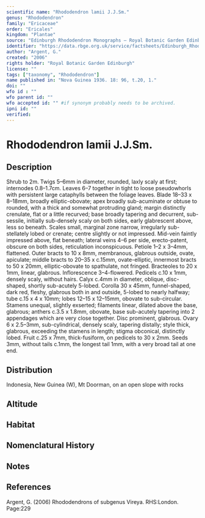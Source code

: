 ```yaml
---
scientific name: "Rhododendron lamii J.J.Sm."
genus: "Rhododendron"
family: "Ericaceae"
order: "Ericales"
kingdom: "Plantae"
source: "Edinburgh Rhododendron Monographs – Royal Botanic Garden Edinburgh"
identifier: "https://data.rbge.org.uk/service/factsheets/Edinburgh_Rhododendron_Monographs.xhtml"
author: "Argent, G."
created: "2006"
rights holder: "Royal Botanic Garden Edinburgh"
license: ""
tags: ["taxonomy", "Rhododendron"]
name published in: "Nova Guinea 1936. 18: 96, t.20, 1."
doi: ""
wfo id : ""
wfo parent id: ""
wfo accepted id: "" #if synonym probably needs to be archived.                      
ipni id: ""
verified:
---
```


                       

# Rhododendron lamii J.J.Sm.

## Description
Shrub to 2m. Twigs 5–6mm in diameter, rounded, laxly scaly at first; internodes 0.8–1.7cm. Leaves 6–7 together in tight to loose pseudowhorls with persistent large cataphylls between the foliage leaves. Blade 18–33 x 8–18mm, broadly elliptic-obovate; apex broadly sub-acuminate or obtuse to rounded, with a thick and somewhat protruding gland; margin distinctly crenulate, flat or a little recurved; base broadly tapering and decurrent, sub-sessile, initially sub-densely scaly on both sides, early glabrescent above, less so beneath. Scales small, marginal zone narrow, irregularly sub-stellately lobed or crenate; centre slightly or not impressed. Mid-vein faintly impressed above, flat beneath; lateral veins 4–6 per side, erecto-patent, obscure on both sides, reticulation inconspicuous. Petiole 1–2 x 3–4mm, flattened. Outer bracts to 10 x 8mm, membranous, glabrous outside, ovate, apiculate; middle bracts to 20–35 x c.15mm, ovate-elliptic, innermost bracts to 50 x 20mm, elliptic-obovate to spathulate, not fringed. Bracteoles to 20 x 1mm, linear, glabrous. Inflorescence 3–4-flowered. Pedicels c.10 x 1mm, densely scaly, without hairs. Calyx c.4mm in diameter, oblique, disc-shaped, shortly sub-acutely 5-lobed. Corolla 30 x 45mm, funnel-shaped, dark red, fleshy, glabrous both in and outside, 5-lobed to nearly halfway; tube c.15 x 4 x 10mm; lobes 12–15 x 12–15mm, obovate to sub-circular. Stamens unequal, slightly exserted; filaments linear, dilated above the base, glabrous; anthers c.3.5 x 1.8mm, obovate, base sub-acutely tapering into 2 appendages which are very close together. Disc prominent, glabrous. Ovary 6 x 2.5–3mm, sub-cylindrical, densely scaly, tapering distally; style thick, glabrous, exceeding the stamens in length; stigma obconical, distinctly lobed. Fruit c.25 x 7mm, thick-fusiform, on pedicels to 30 x 2mm. Seeds 3mm, without tails c.1mm, the longest tail 1mm, with a very broad tail at one end.

## Distribution
Indonesia, New Guinea (W), Mt Doorman, on an open slope with rocks

## Altitude


## Habitat


## Nomenclatural History

                       
## Notes


## References

Argent, G. (2006) Rhododendrons of subgenus Vireya. RHS:London. Page:229
